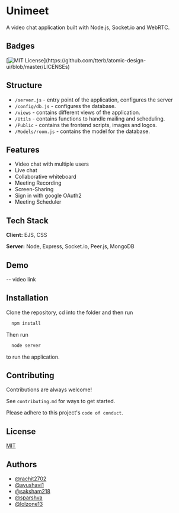 
# Unimeet

A video chat application built with Node.js, Socket.io and WebRTC.


## Badges


[![MIT License](https://img.shields.io/apm/l/atomic-design-ui.svg?)](https://github.com/tterb/atomic-design-ui/blob/master/LICENSEs)


## Structure

- `/server.js` - entry point of the application, configures the server
- `/config/db.js` - configures the database.
- `/views` - contains different views of the application.
- `/Utils` - contains functions to handle mailing and scheduling.
- `/Public` - contains the frontend scripts, images and logos.
- `/Models/room.js` - contains the model for the database. 
## Features

- Video chat with multiple users
- Live chat 
- Collaborative whiteboard
- Meeting Recording
- Screen-Sharing
- Sign in with google OAuth2
- Meeting Scheduler


## Tech Stack

**Client:** EJS, CSS

**Server:** Node, Express, Socket.io, Peer.js, MongoDB


## Demo

-- video link
## Installation

Clone the repository, cd into the folder and then run

```bash
  npm install
```
Then run 

```bash
  node server
  ```
  to run the application.

## Contributing

Contributions are always welcome!

See `contributing.md` for ways to get started.

Please adhere to this project's `code of conduct`.


## License

[MIT](https://github.com/ayushavi1/video-chat/blob/main/LICENSE)


## Authors

- [@rachit2702](https://github.com/rachit-2702)
- [@ayushavi1](https://github.com/ayushavi1)
- [@saksham218](https://github.com/saksham218)
- [@sparshva](https://github.com/sparshva)
- [@lolzone13](https://github.com/lolzone13)

